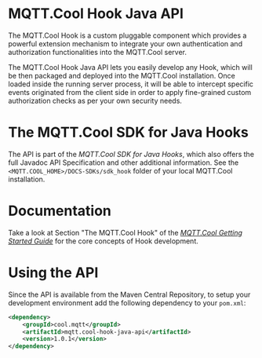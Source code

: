 # MQTT.Cool Hook Java API

The MQTT.Cool Hook is a custom pluggable component which provides a powerful extension mechanism to integrate your own authentication and authorization functionalities into the MQTT.Cool server.

The MQTT.Cool Hook Java API lets you easily develop any Hook, which will be then packaged and deployed into the MQTT.Cool installation.
Once loaded inside the running server process, it will be able to intercept specific events originated from the client side in order to apply fine-grained custom authorization checks as per your own security needs.

# The MQTT.Cool SDK for Java Hooks
The API is part of the _MQTT.Cool SDK for Java Hooks_, which also offers the full Javadoc API Specification and other additional information. See the `<MQTT.COOL_HOME>/DOCS-SDKs/sdk_hook` folder of your local MQTT.Cool installation.

# Documentation
Take a look at Section "The MQTT.Cool Hook" of the [_MQTT.Cool Getting Started Guide_](http://www.lightstreamer.com/latest/mqtt.cool/MQTT.Cool%20Getting%20Started%20Guide.html) for the core concepts of Hook development.

# Using the API

Since the API is available from the Maven Central Repository, to setup your development environment add the following dependency to your `pom.xml`:

```xml
<dependency>
    <groupId>cool.mqtt</groupId>
    <artifactId>mqtt.cool-hook-java-api</artifactId>
    <version>1.0.1</version>
</dependency>
```